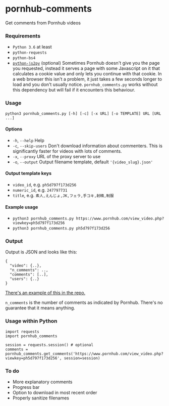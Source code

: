 # pornhub-comments
Get comments from Pornhub videos

### Requirements
* `Python 3.6` at least
* `python-requests`
* `python-bs4`
* [`python-js2py`](https://github.com/PiotrDabkowski/Js2Py) (optional) Sometimes Pornhub doesn't give you the page you requested, instead it serves a page with some Javascript on it that calculates a cookie value and only lets you continue with that cookie. In a web browser this isn't a problem, it just takes a few seconds longer to load and you don't usually notice. `pornhub_comments.py` works without this dependency but will fail if it encounters this behaviour.

### Usage
`python3 pornhub_comments.py [-h] [-c] [-x URL] [-o TEMPLATE] URL [URL ...]`

#### Options
* `-h`, `--help` Help
* `-c`, `--skip-users` Don't download information about commenters. This is significantly faster for videos with lots of comments.
* `-x`, `--proxy` URL of the proxy server to use
* `-o`, `--output` Output filename template, default `'{video_slug}.json'`

#### Output template keys
* `video_id`, e.g. `ph5d797f173d256`
* `numeric_id`, e.g. `247797731`
* `title`, e.g. `素人,えんじょ,JK,フェラ,手コキ,射精,制服`

#### Example usage
* `python3 pornhub_comments.py https://www.pornhub.com/view_video.php?viewkey=ph5d797f173d256`
* `python3 pornhub_comments.py ph5d797f173d256`

### Output
Output is JSON and looks like this:
```
{
  "video": {..},
  "n_comments": ..,
  "comments": [..],
  "users": {..}
}
```
[There's an example of this in the repo.](example.json)

`n_comments` is the number of comments as indicated by Pornhub. There's no guarantee that it means anything.

### Usage within Python
```
import requests
import pornhub_comments

session = requests.session() # optional
comments = pornhub_comments.get_comments('https://www.pornhub.com/view_video.php?viewkey=ph5d797f173d256', session=session)
```

### To do
* More explanatory comments
* Progress bar
* Option to download in most recent order
* Properly sanitize filenames
